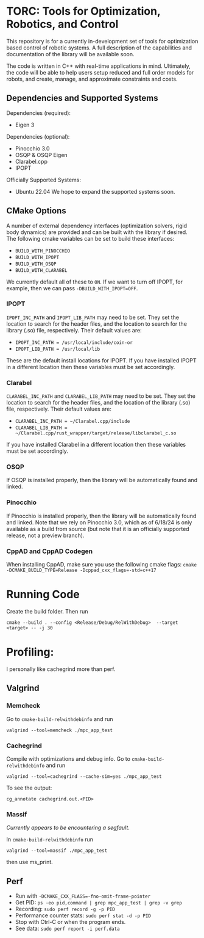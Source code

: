 # TORC: Tools for Optimization, Robotics, and Control
This repository is for a currently in-development set of tools for optimization based control of robotic systems.
A full description of the capabilities and documentation of the library will be available soon.

The code is written in C++ with real-time applications in mind. Ultimately, the code will be able to help users 
setup reduced and full order models for robots, and create, manage, and approximate constraints and costs. 

## Dependencies and Supported Systems
Dependencies (required):
- Eigen 3

Dependencies (optional):
- Pinocchio 3.0
- OSQP & OSQP Eigen
- Clarabel.cpp
- IPOPT

Officially Supported Systems:
- Ubuntu 22.04
We hope to expand the supported systems soon.

## CMake Options
A number of external dependency interfaces (optimization solvers, rigid body dynamics) are provided and can be built with the 
library if desired. The following cmake variables can be set to build these interfaces:

- `BUILD_WITH_PINOCCHIO`
- `BUILD_WITH_IPOPT`
- `BUILD_WITH_OSQP`
- `BUILD_WITH_CLARABEL`

We currently default all of these to `ON`. If we want to turn off IPOPT, for example, then we can pass 
`-DBUILD_WITH_IPOPT=OFF`.

### IPOPT
`IPOPT_INC_PATH` and `IPOPT_LIB_PATH` may need to be set. They set the location to search for the header files,
and the location to search for the library (.so) file, respectively. Their default values are:
- `IPOPT_INC_PATH = /usr/local/include/coin-or`
- `IPOPT_LIB_PATH = /usr/local/lib`

These are the default install locations for IPOPT. If you have installed IPOPT in a different location then these
variables must be set accordingly.

### Clarabel
`CLARABEL_INC_PATH` and `CLARABEL_LIB_PATH` may need to be set. They set the location to search for the header files,
and the location of the library (.so) file, respectively. Their default values are:
- `CLARABEL_INC_PATH = ~/Clarabel.cpp/include`
- `CLARABEL_LIB_PATH = ~/Clarabel.cpp/rust_wrapper/target/release/libclarabel_c.so`

If you have installed Clarabel in a different location then these variables must be set accordingly.

### OSQP
If OSQP is installed properly, then the library will be automatically found and linked.

### Pinocchio
If Pinocchio is installed properly, then the library will be automatically found and linked.
Note that we rely on Pinocchio 3.0, which as of 6/18/24 is only available as a build from source 
(but note that it is an officially supported release, not a preview branch).

### CppAD and CppAD Codegen
When installing CppAD, make sure you use the following cmake flags: `cmake -DCMAKE_BUILD_TYPE=Release -Dcppad_cxx_flags=-std=c++17`

# Running Code
Create the build folder. Then run
```
cmake --build . --config <Release/Debug/RelWithDebug>  --target <target> -- -j 30
```

# Profiling:
I personally like cachegrind more than perf.

## Valgrind
### Memcheck
Go to `cmake-build-relwithdebinfo` and run
```
valgrind --tool=memcheck ./mpc_app_test
```

### Cachegrind
Compile with optimizations and debug info.
Go to `cmake-build-relwithdebinfo` and run
```
valgrind --tool=cachegrind --cache-sim=yes ./mpc_app_test
```
To see the output:
```
cg_annotate cachegrind.out.<PID>
```

### Massif
*Currently appears to be encountering a segfault*.

In `cmake-build-relwithdebinfo` run
```
valgrind --tool=massif ./mpc_app_test
```

then use ms_print.

## Perf
- Run with `-DCMAKE_CXX_FLAGS=-fno-omit-frame-pointer`
- Get PID: `ps -eo pid,command | grep mpc_app_test | grep -v grep`
- Recording: `sudo perf record -g -p PID`
- Performance counter stats: `sudo perf stat -d -p PID`
- Stop with Ctrl-C or when the program ends.
- See data: `sudo perf report -i perf.data`